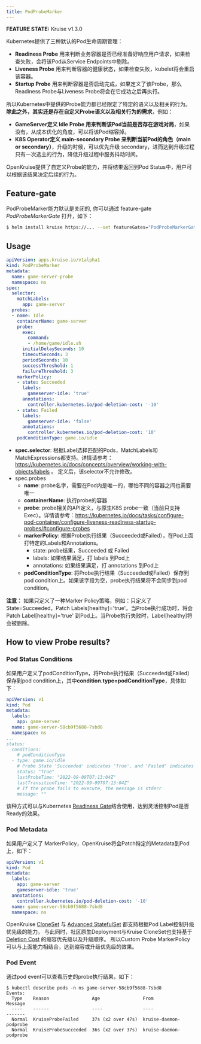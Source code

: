 ```yaml
---
title: PodProbeMarker
---
```

**FEATURE STATE:** Kruise v1.3.0

Kubernetes提供了三种默认的Pod生命周期管理：
- **Readiness Probe** 用来判断业务容器是否已经准备好响应用户请求，如果检查失败，会将该Pod从Service Endpoints中剔除。
- **Liveness Probe** 用来判断容器的健康状态，如果检查失败，kubelet将会重启该容器。
- **Startup Probe** 用来判断容器是否启动完成，如果定义了该Probe，那么Readiness Probe与Liveness Probe将会在它成功之后再执行。

所以Kubernetes中提供的Probe能力都已经限定了特定的语义以及相关的行为。**除此之外，其实还是存在自定义Probe语义以及相关行为的需求**，例如：
- **GameServer定义 Idle Probe 用来判断该Pod当前是否存在游戏对局**，如果没有，从成本优化的角度，可以将该Pod缩容掉。
- **K8S Operator定义 main-secondary Probe 来判断当前Pod的角色（main or secondary）**，升级的时候，可以优先升级 secondary，进而达到升级过程只有一次选主的行为，降低升级过程中服务抖动时间。

OpenKruise提供了自定义Probe的能力，并将结果返回到Pod Status中，用户可以根据该结果决定后续的行为。

## Feature-gate
PodProbeMarker能力默认是关闭的, 你可以通过 feature-gate *PodProbeMarkerGate* 打开，如下：

```bash
$ helm install kruise https://... --set featureGates="PodProbeMarkerGate=true"
```

## Usage
```yaml
apiVersion: apps.kruise.io/v1alpha1
kind: PodProbeMarker
metadata:
  name: game-server-probe
  namespace: ns
spec:
  selector:
    matchLabels:
      app: game-server
  probes:
  - name: Idle
    containerName: game-server
    probe:
      exec:
        command:
        - /home/game/idle.sh
      initialDelaySeconds: 10
      timeoutSeconds: 3
      periodSeconds: 10
      successThreshold: 1
      failureThreshold: 3
    markerPolicy:
    - state: Succeeded
      labels:
        gameserver-idle: 'true'
      annotations:
        controller.kubernetes.io/pod-deletion-cost: '-10'
    - state: Failed
      labels:
        gameserver-idle: 'false'
      annotations:
        controller.kubernetes.io/pod-deletion-cost: '10'
    podConditionType: game.io/idle
```

- **spec.selector**: 根据Label选择匹配的Pods，MatchLabels和MatchExpressions都支持。详情请参考：https://kubernetes.io/docs/concepts/overview/working-with-objects/labels 。
定义后，该selector不允许修改。
- spec.probes
  - **name**: probe名字，需要在Pod内是唯一的，哪怕不同的容器之间也需要唯一
  - **containerName**: 执行probe的容器
  - **probe**: probe相关的API定义，与原生K8S probe一致（当前只支持 Exec）。详情请参考：https://kubernetes.io/docs/tasks/configure-pod-container/configure-liveness-readiness-startup-probes/#configure-probes
  - **markerPolicy**: 根据Probe执行结果（Succeeded或Failed），在Pod上面打特定的Labels和Annotations。
    - state: probe结果，Succeeded 或 Failed
    - labels: 如果结果满足，打 labels 到Pod上
    - annotations: 如果结果满足，打 annotations 到Pod上
  - **podConditionType**: 将Probe执行结果（Succeeded或Failed）保存到pod condition上。如果该字段为空，probe执行结果将不会同步到pod condition。

**注意：** 如果只定义了一种Marker Policy策略，例如：只定义了 State=Succeeded，Patch Labels[healthy]='true'。当Probe执行成功时，将会Patch Label[healthy]='true' 到Pod上。当Probe执行失败时，Label[healthy]将会被删除。

## How to view Probe results?
### Pod Status Conditions
如果用户定义了podConditionType，将Probe执行结果（Succeeded或Failed）保存到pod condition上，其中**condition.type=podConditionType**，具体如下：

```yaml
apiVersion: v1
kind: Pod
metadata:
  labels:
    app: game-server
  name: game-server-58cb9f5688-7sbd8
  namespace: ns
...
status:
  conditions:
    # podConditionType
  - type: game.io/idle
    # Probe State 'Succeeded' indicates 'True', and 'Failed' indicates 'False'
    status: "True"
    lastProbeTime: "2022-09-09T07:13:04Z"
    lastTransitionTime: "2022-09-09T07:13:04Z"
    # If the probe fails to execute, the message is stderr
    message: ""
```
该种方式可以与Kubernetes [Readiness Gate](https://kubernetes.io/docs/concepts/workloads/pods/pod-lifecycle/#pod-readiness-gate)结合使用，达到灵活控制Pod是否Ready的效果。

### Pod Metadata
如果用户定义了 MarkerPolicy，OpenKruise将会Patch特定的Metadata到Pod上，如下：

```yaml
apiVersion: v1
kind: Pod
metadata:
  labels:
    app: game-server
    gameserver-idle: 'true'
  annotations:
    controller.kubernetes.io/pod-deletion-cost: '-10'
  name: game-server-58cb9f5688-7sbd8
  namespace: ns
```
OpenKruise [CloneSet](https://openkruise.io/docs/user-manuals/cloneset#update-sequence) 与
[Advanced StatefulSet](https://openkruise.io/docs/user-manuals/advancedstatefulset#update-sequence) 都支持根据Pod Label控制升级优先级的能力。
与此同时，社区原生Deployment与Kruise CloneSet也支持基于 [Deletion Cost](https://kubernetes.io/docs/concepts/workloads/controllers/replicaset/#pod-deletion-cost) 的缩容优先级以及升级顺序。
所以Custom Probe MarkerPolicy可以与上面能力相结合，达到缩容或升级优先级的效果。

### Pod Event
通过pod event可以查看历史的probe执行结果，如下：
```
$ kubectl describe pods -n ns game-server-58cb9f5688-7sbd8
Events:
  Type    Reason                Age                From                         Message
  ----    ------                ----               ----                         -------
  Normal  KruiseProbeFailed     37s (x2 over 47s)  kruise-daemon-podprobe
  Normal  KruiseProbeSucceeded  36s (x2 over 37s)  kruise-daemon-podprobe
```
